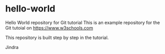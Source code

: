 # hello-world
Hello World repository for Git tutorial
This is an example repository for the Git tutoial on https://www.w3schools.com

This repository is built step by step in the tutorial.

Jindra
